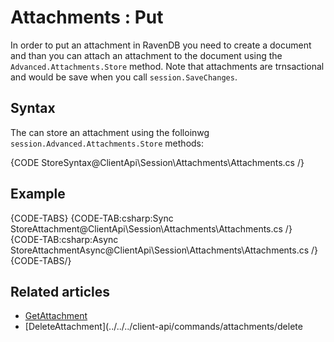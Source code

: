 # Attachments : Put

In order to put an attachment in RavenDB you need to create a document and than you can attach an attachment to the document using the `Advanced.Attachments.Store` method.
Note that attachments are trnsactional and would be save when you call `session.SaveChanges`.

## Syntax

The can store an attachment using the folloinwg `session.Advanced.Attachments.Store` methods:

{CODE StoreSyntax@ClientApi\Session\Attachments\Attachments.cs /}

## Example

{CODE-TABS}
{CODE-TAB:csharp:Sync StoreAttachment@ClientApi\Session\Attachments\Attachments.cs /}
{CODE-TAB:csharp:Async StoreAttachmentAsync@ClientApi\Session\Attachments\Attachments.cs /}
{CODE-TABS/}

## Related articles

- [GetAttachment](../../../client-api/commands/attachments/get)  
- [DeleteAttachment](../../../client-api/commands/attachments/delete
